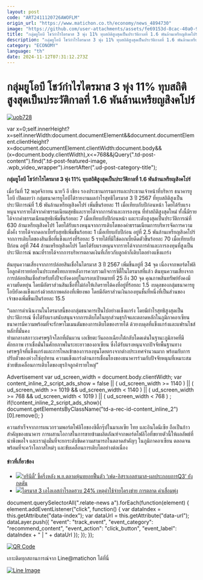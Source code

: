 ```yaml
---
layout: post
code: "ART2411120726AWOFLM"
origin_url: "https://www.matichon.co.th/economy/news_4894730"
image: "https://github.com/user-attachments/assets/fe69153d-8cac-40a0-9e85-78e72babbb7c"
title: "กลุ่มยูโอบี โชว์กำไรไตรมาส 3 พุ่ง 11% ทุบสถิติสูงสุดเป็นประวัติกาลที่ 1.6 พันล้านเหรียญสิงคโปร์"
description: "กลุ่มยูโอบี โชว์กำไรไตรมาส 3 พุ่ง 11% ทุบสถิติสูงสุดเป็นประวัติกาลที่ 1.6 พันล้านเหรียญสิงคโปร์"
category: "ECONOMY"
language: "th"
date: 2024-11-12T07:31:12.273Z
---
```


# กลุ่มยูโอบี โชว์กำไรไตรมาส 3 พุ่ง 11% ทุบสถิติสูงสุดเป็นประวัติกาลที่ 1.6 พันล้านเหรียญสิงคโปร์

[![](https://www.matichon.co.th/wp-content/uploads/2024/11/uob728.jpg "uob728")](https://www.matichon.co.th/wp-content/uploads/2024/11/uob728.jpg)

var x=0;self.innerHeight?x=self.innerWidth:document.documentElement&&document.documentElement.clientHeight?x=document.documentElement.clientWidth:document.body&&(x=document.body.clientWidth),x<=768&&jQuery(".td-post-content").find(".td-post-featured-image, .wpb\_video\_wrapper").insertAfter(".ud-post-category-title");

**กลุ่มยูโอบี โชว์กำไรไตรมาส 3 พุ่ง 11% ทุบสถิติสูงสุดเป็นประวัติกาลที่ 1.6 พันล้านเหรียญสิงคโปร์**

เมื่อวันที่ 12 พฤศจิกายน นายวี อี เชียง รองประธานกรรมการและประธานเจ้าหน้าที่บริหาร ธนาคารยูโอบี เปิดเผยว่า กลุ่มธนาคารยูโอบีได้รายงานผลกำไรสุทธิไตรมาส 3 ปี 2567 ที่ทุบสถิติสูงเป็นประวัติการณ์ที่ 1.6 พันล้านเหรียญสิงคโปร์ เพิ่มขึ้นร้อยละ 11 เมื่อเทียบกับปีก่อนหน้า โดยได้รับแรงหนุนจากรายได้จากค่าธรรมเนียมสุทธิและรายได้จากการค้าและการลงทุน ที่ทำสถิติสูงสุดใหม่ ทั้งนี้มีรายได้จากค่าธรรมเนียมสุทธิเพิ่มขึ้นร้อยละ 7 เมื่อเทียบกับปีก่อนหน้า แตะระดับสูงสุดเป็นประวัติการณ์ที่ 630 ล้านเหรียญสิงคโปร์ โดยได้รับแรงหนุนจากการเติบโตของค่าธรรมเนียมการบริหารจัดการความมั่งคั่ง รายได้จากดอกเบี้ยรับสุทธิเพิ่มขึ้นร้อยละ 1 เมื่อเทียบกับปีก่อน อยู่ที่ 2.5 พันล้านเหรียญสิงคโปร์ จากการเติบโตของสินเชื่อที่แข็งแกร่งที่ร้อยละ 5 รายได้ที่มิใช่ดอกเบี้ยดีดตัวขึ้นร้อยละ 70 เมื่อเทียบกับปีก่อน อยู่ที่ 744 ล้านเหรียญสิงคโปร์ โดยได้รับแรงหนุนจากรายได้จากการค้าและการลงทุนที่สูงเป็นประวัติการณ์ ขณะที่รายได้จากการบริหารตลาดเงินที่เกี่ยวกับลูกค้าก็เติบโตอย่างแข็งแกร่ง

ต้นทุนความเสี่ยงจากการปล่อยสินเชื่อในไตรมาส 3 ปี 2567 เพิ่มขึ้นอยู่ที่ 34 จุด เนื่องจากพอร์ตโฟลิโอลูกค้ารายย่อยในประเทศไทยภายหลังการควบรวมกิจการซิตี้ในไตรมาสที่แล้ว ต้นทุนความเสี่ยงจากการปล่อยสินเชื่อสำหรับทั้งปีจะยังคงอยู่ในกรอบเป้าหมายที่ 25 ถึง 30 จุด คุณภาพสินทรัพย์ยังคงมีความยืดหยุ่น โดยมีอัตราส่วนสินเชื่อที่ไม่ก่อให้เกิดรายได้คงที่อยู่ที่ร้อยละ 1.5 งบดุลของกลุ่มธนาคารยูโอบียังคงแข็งแกร่งด้วยสภาพคล่องที่เพียงพอ โดยมีอัตราส่วนเงินกองทุนชั้นที่หนึ่งที่เป็นส่วนของเจ้าของเพิ่มขึ้นเป็นร้อยละ 15.5

“ผลการดำเนินงานในไตรมาสนี้ของกลุ่มธนาคารเป็นไปอย่างแข็งแกร่ง โดยมีกำไรสุทธิสูงสุดเป็นประวัติการณ์ ซึ่งได้รับแรงสนับสนุนจากการเติบโตในทุกส่วนธุรกิจและตลาดหลักในภูมิภาคอาเซียน ธนาคารมีความพร้อมที่จะรักษาโมเมนตัมของการเติบโตของรายได้ ด้วยงบดุลที่แข็งแกร่งและแฟรนไชส์หลักที่มั่นคง  
ท่ามกลางสภาวะเศรษฐกิจโลกที่ผันผวน เอเชียตะวันออกเฉียงใต้กลับโดดเด่นในฐานะภูมิภาคที่มีศักยภาพ เราเชื่อมั่นในศักยภาพในระยะยาวของอาเซียน ซึ่งได้รับแรงหนุนจากปัจจัยพื้นฐานทางเศรษฐกิจที่แข็งแกร่งและการไหลเข้าของการลงทุนโดยตรงจากต่างประเทศจำนวนมาก พร้อมกับการปรับตัวของห่วงโซ่อุปทาน ความแข็งแกร่งด้านการเชื่อมโยงของธนาคารร่วมกับปัจจัยหนุนที่เหมาะสม ช่วยขับเคลื่อนการเติบโตของธุรกิจลูกค้ารายใหญ่”

Advertisement var ud\_screen\_width = document.body.clientWidth; var content\_inline\_2\_script\_ads\_show = false || ( ud\_screen\_width >= 1140 ) || ( ud\_screen\_width >= 1019 && ud\_screen\_width < 1140 ) || ( ud\_screen\_width >= 768 && ud\_screen\_width < 1019 ) || ( ud\_screen\_width < 768 ) ; if(!content\_inline\_2\_script\_ads\_show){ document.getElementsByClassName("td-a-rec-id-content\_inline\_2")\[0\].remove(); }

ความสำเร็จจากการผนวกรวมพอร์ตโฟลิโอของซิตี้กรุ๊ปในมาเลเซีย ไทย และอินโดนีเซีย ถือเป็นก้าวสำคัญของธนาคาร การผสานโอกาสในการขายข้ามผลิตภัณฑ์จากพอร์ตโฟลิโอที่ขยายตัวนี้ให้ผลลัพธ์ที่น่าพึงพอใจ และเรามุ่งมั่นที่จะยกระดับขีดความสามารถในตลาดสำคัญๆ ในภูมิภาคอาเซียน ตลอดจนพร้อมที่จะคว้าโอกาสใหม่ๆ และขับเคลื่อนการเติบโตอย่างต่อเนื่อง

#### ข่าวที่เกี่ยวข้อง

*   [![](https://www.matichon.co.th/wp-content/uploads/2023/11/ปก-ตลาดหุ้น.jpg)‘ทรีนีตี้’ ชี้ครึ่งหลัง พ.ย.ตลาดหุ้นทยอยฟื้นตัว ‘เฟด-อิสราเอลฮามาส-ผลประกอบการQ3’ ยังกดดัน](https://www.matichon.co.th/economy/news_4261532)
*   [![](https://www.matichon.co.th/wp-content/uploads/2016/10/เอไอเอส.jpg)ไตรมาส 3 เอไอเอสกำไรลดฮวบ 24% เหตุค่าใช้จ่ายโครงข่าย การตลาด ค่าเสื่อมพุ่ง](https://www.matichon.co.th/economy/news_352289)

document.querySelectorAll(".relate-news a").forEach(function(element) { element.addEventListener("click", function() { var dataIndex = this.getAttribute("data-index"); var dataUrl = this.getAttribute("data-url"); dataLayer.push({ "event": "track\_event", "event\_category": "recommend\_content", "event\_action": "click\_button", "event\_label": dataIndex + " | " + dataUrl }); }); });

[![QR Code](https://www.matichon.co.th/wp-content/uploads/2023/07/wob1371z.jpg)](https://lin.ee/ht0nDxX)

เกาะติดทุกสถานการณ์จาก Line@matichon ได้ที่นี่

[![Line Image](https://www.matichon.co.th/wp-content/uploads/2023/07/th.png)](https://lin.ee/ht0nDxX)